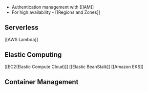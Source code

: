 * Authentication management with [[IAM]]
* For high availability - [[Regions and Zones]]
## Serverless
[[AWS Lambda]]

## Elastic Computing
[[EC2(Elastic Compute Cloud)]]
[[Elastic BeanStalk]]
[[Amazon EKS]]

## Container Management

